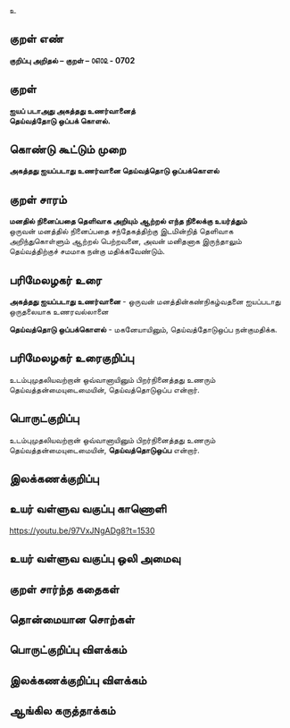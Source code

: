 உ

## குறள் எண் 

**குறிப்பு அறிதல் – குறள் – ௦௭௦௨ - 0702**  

## குறள் 

**ஐயப் படாஅது அகத்தது உணர்வானைத்  
தெய்வத்தோடு ஒப்பக் கொளல்.**  

## கொண்டு கூட்டும் முறை

**அகத்தது ஐயப்படாது உணர்வானை தெய்வத்தொடு ஒப்பக்கொளல்**

## குறள் சாரம் 

**மனதில் நினைப்பதை தெளிவாக அறியும் ஆற்றல் எந்த நிலைக்கு உயர்த்தும்**  
ஒருவன் மனத்தில் நினைப்பதை சந்தேகத்திற்கு இடமின்றித் தெளிவாக அறிந்துகொள்ளும் ஆற்றல் பெற்றவனை, அவன் மனிதனாக இருந்தாலும் தெய்வத்திற்குச் சமமாக நன்கு மதிக்கவேண்டும்.  

## பரிமேலழகர் உரை

**அகத்தது ஐயப்படாது உணர்வானை** - ஒருவன் மனத்தின்கண்நிகழ்வதனை ஐயப்படாது ஒருதலையாக உணரவல்லானை  

**தெய்வத்தொடு ஒப்பக்கொளல்** - மகனேயாயினும், தெய்வத்தோடுஒப்ப நன்குமதிக்க. 

## பரிமேலழகர் உரைகுறிப்பு   

உடம்புமுதலியவற்றான் ஒவ்வானாயினும் பிறர்நினைத்தது உணரும் தெய்வத்தன்மையுடைமையின், தெய்வத்தொடுஒப்ப என்றார்.    

## பொருட்குறிப்பு 

உடம்புமுதலியவற்றான் ஒவ்வானாயினும் பிறர்நினைத்தது உணரும் தெய்வத்தன்மையுடைமையின், **தெய்வத்தொடுஒப்ப** என்றார்.   

## இலக்கணக்குறிப்பு  


## உயர் வள்ளுவ வகுப்பு காணொளி

https://youtu.be/97VxJNgADg8?t=1530 

## உயர் வள்ளுவ வகுப்பு ஒலி அமைவு 

 
## குறள் சார்ந்த கதைகள் 


## தொன்மையான சொற்கள்


## பொருட்குறிப்பு விளக்கம்


## இலக்கணக்குறிப்பு விளக்கம்


## ஆங்கில கருத்தாக்கம் 


